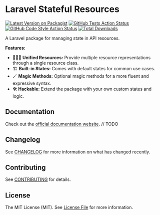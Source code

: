 # Laravel Stateful Resources

[![Latest Version on Packagist](https://img.shields.io/packagist/v/farbcode/laravel-stateful-resources.svg?style=flat-square)](https://packagist.org/packages/farbcode/laravel-stateful-resources)
[![GitHub Tests Action Status](https://img.shields.io/github/actions/workflow/status/farbcodegmbh/laravel-stateful-resources/run-tests.yml?branch=main&label=tests&style=flat-square)](https://github.com/farbcodegmbh/laravel-stateful-resources/actions?query=workflow%3Arun-tests+branch%3Amain)
[![GitHub Code Style Action Status](https://img.shields.io/github/actions/workflow/status/farbcodegmbh/laravel-stateful-resources/fix-php-code-style-issues.yml?branch=main&label=code%20style&style=flat-square)](https://github.com/farbcodegmbh/laravel-stateful-resources/actions?query=workflow%3A"Fix+PHP+code+style+issues"+branch%3Amain)
[![Total Downloads](https://img.shields.io/packagist/dt/farbcode/laravel-stateful-resources.svg?style=flat-square)](https://packagist.org/packages/farbcode/laravel-stateful-resources)

A Laravel package for managing state in API resources.

**Features:**

- 🧘🏻‍♂️ **Unified Resources:** Provide multiple resource representations through a single resource class.
- 🏗️ **Built-in States:** Comes with default states for common use cases.
- 🪄 **Magic Methods:** Optional magic methods for a more fluent and expressive syntax.
- 🛠️ **Hackable:** Extend the package with your own custom states and logic.

## Documentation

Check out the [official documentation website](#). // TODO

## Changelog

See [CHANGELOG](CHANGELOG.md) for more information on what has changed recently.

## Contributing

See [CONTRIBUTING](CONTRIBUTING.md) for details.

## License

The MIT License (MIT). See [License File](LICENSE.md) for more information.
